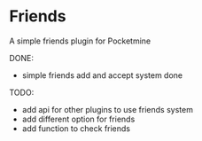 # Friends
A simple friends plugin for Pocketmine


DONE:
- simple friends add and accept system done

TODO:
- add api for other plugins to use friends system
- add different option for friends
- add function to check friends
